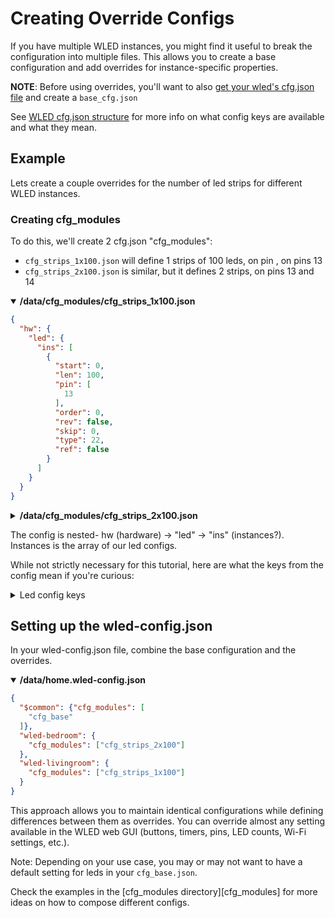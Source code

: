 # Creating Override Configs
If you have multiple WLED instances, you might find it useful to break the configuration into multiple files. This allows you to create a base configuration and add overrides for instance-specific properties.

**NOTE**: Before using overrides, you'll want to also [get your wled's cfg.json file][get_cfg_json] and create a `base_cfg.json`

See [WLED cfg.json structure](./Cfg_Json_Structure.md) for more info on what config keys are available and what they mean. 



## Example
Lets create a couple overrides for the number of led strips for different WLED instances.

### Creating cfg_modules
To do this, we'll create 2 cfg.json "cfg_modules":
- `cfg_strips_1x100.json` will define 1 strips of 100 leds, on pin , on pins 13
- `cfg_strips_2x100.json` is similar, but it defines 2 strips, on pins 13 and 14

<details open>
<summary><b>/data/cfg_modules/cfg_strips_1x100.json</b></summary>

```json
{
  "hw": {
    "led": {
      "ins": [
        {
          "start": 0,
          "len": 100,
          "pin": [
            13
          ],
          "order": 0,
          "rev": false,
          "skip": 0,
          "type": 22,
          "ref": false
        }
      ]
    }
  }
}
```
</details>
<details>
<summary><b>/data/cfg_modules/cfg_strips_2x100.json</b></summary>

```json
{
  "hw": {
    "led": {
      "ins": [
        {
          "start": 0,
          "len": 100,
          "pin": [
            13
          ],
          "order": 0,
          "rev": false,
          "skip": 0,
          "type": 22,
          "ref": false
        },
        {
          "start": 100,
          "len": 200,
          "pin": [
            14
          ],
          "order": 0,
          "rev": false,
          "skip": 0,
          "type": 22,
          "ref": false
        }
      ]
    }
  }
}
```
</details>

The config is nested- hw (hardware) -> "led" -> "ins" (instances?).
Instances is the array of our led configs.

While not strictly necessary for this tutorial, here are what the keys from the config mean if you're curious:

<details>
<summary>Led config keys</summary>

| Key   | Description                       | Notes                                                                               |
|-------|-----------------------------------|-------------------------------------------------------------------------------------|
| start | what index the led starts at      | Should generally be 0 for the first strip, or the index the last strip ended at     |
| len   | The strip length (number of leds) |                                                                                     |
| pin   | the pins the strip will use       | For 3-pin strips, this should always be a single pin enclosed in square brackets [] |
| order | Led color order                   | 0 is GRB (Default)                                                                  |
| rev   | Should the strip be reversed?     |                                                                                     |
| Skip  | Should skip the 1st led?          |                                                                                     |
| type  | The type of led strip             | 22 is WS281x                                                                        |
</details>

## Setting up the wled-config.json
In your wled-config.json file, combine the base configuration and the overrides.

<details open>
<summary><b>/data/home.wled-config.json</b></summary>

```json
{
  "$common": {"cfg_modules": [
    "cfg_base"
  ]},
  "wled-bedroom": {
    "cfg_modules": ["cfg_strips_2x100"]
  },
  "wled-livingroom": {
    "cfg_modules": ["cfg_strips_1x100"]
  }
}
```

</details>

This approach allows you to maintain identical configurations while defining differences between them as overrides. You can override almost any setting available in the WLED web GUI (buttons, timers, pins, LED counts, Wi-Fi settings, etc.).

Note: Depending on your use case, you may or may not want to have a default setting for leds in your `cfg_base.json`.

Check the examples in the [cfg_modules directory][cfg_modules] for more ideas on how to compose different configs.

[get_cfg_json]: ./Getting_Cfg_Json_From_A_WLED.md